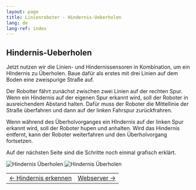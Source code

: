 ```yaml
---
layout: page
title: Linienroboter - Hindernis-Ueberholen
lang: de
lang-ref: index
---
```


## Hindernis-Ueberholen

Jetzt nutzen wir die Linien- und Hindernissensoren in Kombination, um ein HIndernis zu Überholen. Baue dafür als erstes mit drei Linien auf dem Boden eine zweispurige Straße auf.

Der Robotter fährt zunächst zwischen zwei Linien auf der rechten Spur. Wenn ein Hindernis auf der eigenen Spur erkannt wird, soll der Roboter in ausreichendem Abstand halten. Dafür muss der Roboter die Mittellinie der Straße überfahren und dann auf der linken Fahrspur zurückfrahren.

Wenn während des Überholvorganges ein HIndernis auf der linken Spur erkannt wird, soll der Roboter hupen und anhalten. Wird das Hindernis entfernt, kann der Roboter weiterfahren und den Überholvorgang fortsetzen.

Auf der nächsten Seite sind die Schritte noch einmal grafisch erklärt.

<img scr="img/hindernis_ueberholen_1.png" alt="Hindernis Überholen">
<img scr="img/hindernis_ueberholen_2.png" alt="Hindernis Überholen">


|            |            |
|:-----------|-----------:|
|<a href="./Hindernis-erkennen.html"><- Hindernis erkennen</a>|<a href="./Webserver.html">Webserver -></a>|